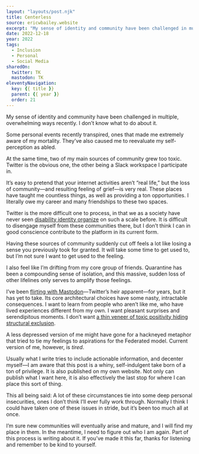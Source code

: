 ```yaml
---
layout: "layouts/post.njk"
title: Centerless
source: ericwbailey.website
excerpt: "My sense of identity and community have been challenged in multiple, overwhelming ways recently. I don’t know what to do about it"
date: 2022-12-18
year: 2022
tags:
  - Inclusion
  - Personal
  - Social Media
sharedOn:
  twitter: TK
  mastodon: TK
eleventyNavigation:
  key: {{ title }}
  parent: {{ year }}
  order: 21
---
```


My sense of identity and community have been challenged in multiple, overwhelming ways recently. I don’t know what to do about it.

Some personal events recently transpired, ones that made me extremely aware of my mortality. They’ve also caused me to reevaluate my self-perception as abled.

At the same time, two of my main sources of community grew too toxic. Twitter is the obvious one, the other being a Slack workspace I participate in.

It’s easy to pretend that your internet activities aren’t “real life,” but the loss of community—and resulting feeling of grief—is very real. These places have taught me countless things, as well as providing a ton opportunities. I literally owe my career and many friendships to these two spaces.

Twitter is the more difficult one to process, in that we as a society have never seen [disability identity organize](https://crutchesandspice.com/2022/11/16/with-twitter-crumbling-it-feels-like-the-world-is-collapsing-on-disabled-people/) on such a scale before. It is difficult to disengage myself from these communities there, but I don’t think I can in good conscience contribute to the platform in its current form.

Having these sources of community suddenly cut off feels a lot like losing a sense you previously took for granted. It will take some time to get used to, but I’m not sure I want to get used to the feeling.

I also feel like I’m drifting from my core group of friends. Quarantine has been a compounding sense of isolation, and this massive, sudden loss of other lifelines only serves to amplify those feelings.

I’ve been [flirting with Mastodon](https://front-end.social/@ericwbailey/109293186682100198)—Twitter’s heir apparent—for years, but it has yet to take. Its core architectural choices have some nasty, intractable consequences. I want to learn from people who aren’t like me, who have lived experiences different from my own. I want pleasant surprises and serendipitous moments. I don’t want [a thin veneer of toxic positivity hiding structural exclusion](https://mstdn.party/@gwensnyder/109530291742699097).

A less depressed version of me might have gone for a hackneyed metaphor that tried to tie my feelings to aspirations for the Federated model. Current version of me, however, is <em>tired</em>.

Usually what I write tries to include actionable information, and decenter myself—I am aware that this post is a whiny, self-indulgent take born of a ton of privilege. It is also published on my own website. Not only can publish what I want here, it is also effectively the last stop for where I can place this sort of thing.

This all being said: A lot of these circumstances tie into some deep personal insecurities, ones I don’t think I’ll ever fully work through. Normally I think I could have taken one of these issues in stride, but it’s been too much all at once.

I’m sure new communities will eventually arise and mature, and I will find my place in them. In the meantime, I need to figure out who I am again. Part of this process is writing about it. If you’ve made it this far, thanks for listening and remember to be kind to yourself.
